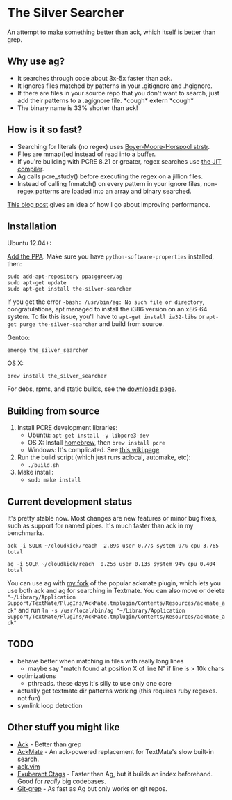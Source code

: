 # The Silver Searcher #

An attempt to make something better than ack, which itself is better than grep.

## Why use ag? ##

* It searches through code about 3x-5x faster than ack.
* It ignores files matched by patterns in your .gitignore and .hgignore.
* If there are files in your source repo that you don't want to search, just add their patterns to a .agignore file. \*cough\* extern \*cough\*
* The binary name is 33% shorter than ack!

## How is it so fast? ##

* Searching for literals (no regex) uses [Boyer-Moore-Horspool strstr](http://en.wikipedia.org/wiki/Boyer%E2%80%93Moore%E2%80%93Horspool_algorithm).
* Files are mmap()ed instead of read into a buffer.
* If you're building with PCRE 8.21 or greater, regex searches use [the JIT compiler](http://sljit.sourceforge.net/pcre.html).
* Ag calls pcre_study() before executing the regex on a jillion files.
* Instead of calling fnmatch() on every pattern in your ignore files, non-regex patterns are loaded into an array and binary searched.

[This blog post](http://geoff.greer.fm/2012/01/23/making-programs-faster-profiling/) gives an idea of how I go about improving performance.

## Installation ##

Ubuntu 12.04+:

[Add the PPA](https://help.ubuntu.com/community/Repositories/Ubuntu#Adding_PPAs). Make sure you have `python-software-properties` installed, then:

    sudo add-apt-repository ppa:ggreer/ag
    sudo apt-get update
    sudo apt-get install the-silver-searcher

If you get the error `-bash: /usr/bin/ag: No such file or directory`, congratulations, apt managed to install the i386 version on an x86-64 system. To fix this issue, you'll have to `apt-get install ia32-libs` or `apt-get purge the-silver-searcher` and build from source.

Gentoo:

    emerge the_silver_searcher

OS X:

    brew install the_silver_searcher

For debs, rpms, and static builds, see the [downloads page](https://github.com/ggreer/the_silver_searcher/downloads).

## Building from source ##

1. Install PCRE development libraries:
    * Ubuntu: `apt-get install -y libpcre3-dev`
    * OS X: Install [homebrew](http://mxcl.github.com/homebrew/), then `brew install pcre`
    * Windows: It's complicated. See [this wiki page](https://github.com/ggreer/the_silver_searcher/wiki/Windows).
2. Run the build script (which just runs aclocal, automake, etc):
    * `./build.sh`
3. Make install:
    * `sudo make install`

## Current development status ##

It's pretty stable now. Most changes are new features or minor bug fixes, such as support for named pipes. It's much faster than ack in my benchmarks.

    ack -i SOLR ~/cloudkick/reach  2.89s user 0.77s system 97% cpu 3.765 total

    ag -i SOLR ~/cloudkick/reach  0.25s user 0.13s system 94% cpu 0.404 total

You can use ag with [my fork](https://github.com/ggreer/AckMate) of the popular ackmate plugin, which lets you use both ack and ag for searching in Textmate. You can also move or delete `"~/Library/Application Support/TextMate/PlugIns/AckMate.tmplugin/Contents/Resources/ackmate_ack"` and run `ln -s /usr/local/bin/ag "~/Library/Application Support/TextMate/PlugIns/AckMate.tmplugin/Contents/Resources/ackmate_ack"`

## TODO ##
* behave better when matching in files with really long lines
  * maybe say "match found at position X of line N" if line is > 10k chars
* optimizations
  * pthreads. these days it's silly to use only one core
* actually get textmate dir patterns working (this requires ruby regexes. not fun)
* symlink loop detection

## Other stuff you might like ##
* [Ack](https://github.com/petdance/ack) - Better than grep
* [AckMate](https://github.com/protocool/AckMate) - An ack-powered replacement for TextMate's slow built-in search.
* [ack.vim](https://github.com/mileszs/ack.vim)
* [Exuberant Ctags](http://ctags.sourceforge.net/) - Faster than Ag, but it builds an index beforehand. Good for *really* big codebases.
* [Git-grep](http://git-scm.com/docs/git-grep) - As fast as Ag but only works on git repos.

